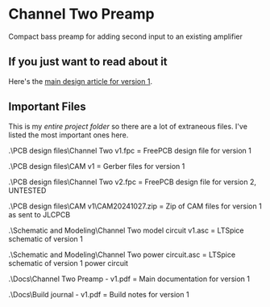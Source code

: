 # Channel Two Preamp

Compact bass preamp for adding second input to an existing amplifier

## If you just want to read about it

Here's the [main design article for version 1](https://github.com/bassistTech/ChannelTwoPreamp/blob/main/Docs/Channel%20Two%20Preamp%20-%20v1.pdf).

## Important Files

This is my *entire project folder* so there are a lot of extraneous files. I've listed the most important ones here.

.\PCB design files\Channel Two v1.fpc = FreePCB design file for version 1

.\PCB design files\CAM v1 = Gerber files for version 1

.\PCB design files\Channel Two v2.fpc = FreePCB design file for version 2, UNTESTED

.\PCB design files\CAM v1\CAM20241027.zip = Zip of CAM files for version 1 as sent to JLCPCB

.\Schematic and Modeling\Channel Two model circuit v1.asc = LTSpice schematic of version 1

.\Schematic and Modeling\Channel Two power circuit.asc = LTSpice schematic of version 1 power circuit

.\Docs\Channel Two Preamp - v1.pdf = Main documentation for version 1

.\Docs\Build journal - v1.pdf = Build notes for version 1
